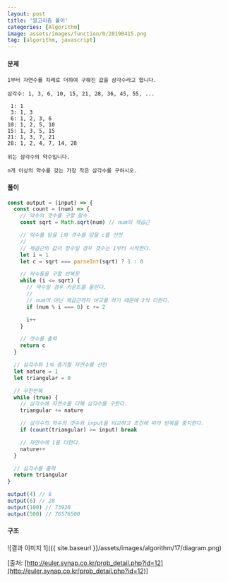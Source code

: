 ```yaml
---
layout: post
title: '알고리즘 풀이'
categories: [Algorithm]
image: assets/images/function/0/20190415.png
tag: [algorithm, javascript]
---
```


#### 문제

```
1부터 자연수를 차례로 더하여 구해진 값을 삼각수라고 합니다.

삼각수: 1, 3, 6, 10, 15, 21, 28, 36, 45, 55, ...

 1: 1
 3: 1, 3
 6: 1, 2, 3, 6
10: 1, 2, 5, 10
15: 1, 3, 5, 15
21: 1, 3, 7, 21
28: 1, 2, 4, 7, 14, 28

위는 삼각수의 약수입니다.

n개 이상의 약수를 갖는 가장 작은 삼각수를 구하시오.
```

#### 풀이

```javascript
const output = (input) => {
  const count = (num) => {
    // 약수의 갯수를 구할 함수
    const sqrt = Math.sqrt(num) // num의 제곱근

    // 약수를 담을 i와 갯수를 담을 c를 선언
    //
    // 제곱근의 값이 정수일 경우 갯수는 1부터 시작한다.
    let i = 1
    let c = sqrt === parseInt(sqrt) ? 1 : 0

    // 약수들을 구할 반복문
    while (i <= sqrt) {
      // 약수일 경우 카운트를 올린다.
      //
      // num이 아닌 제곱근까지 비교를 하기 때문에 2씩 더한다.
      if (num % i === 0) c += 2

      i++
    }

    // 갯수를 출력
    return c
  }

  // 삼각수와 1씩 증가할 자연수를 선언
  let nature = 1
  let triangular = 0

  // 무한반복
  while (true) {
    // 삼각수에 자연수를 더해 삼각수를 구한다.
    triangular += nature

    // 삼각수의 약수의 갯수와 input을 비교하고 조건에 따라 반복을 중지한다.
    if (count(triangular) >= input) break

    // 자연수에 1을 더한다.
    nature++
  }

  // 삼각수를 출력
  return triangular
}

output(4) // 6
output(6) // 28
output(100) // 73920
output(500) // 76576500
```

#### 구조

![결과 이미지 1]({{ site.baseurl }}/assets/images/algorithm/17/diagram.png)

[출처: [http://euler.synap.co.kr/prob_detail.php?id=12](http://euler.synap.co.kr/prob_detail.php?id=12)]
